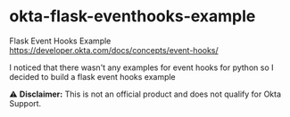 # okta-flask-eventhooks-example
Flask Event Hooks Example https://developer.okta.com/docs/concepts/event-hooks/

I noticed that there wasn't any examples for event hooks for python so I decided to build a flask event hooks example

:warning: **Disclaimer:** This is not an official product and does not qualify for Okta Support.
